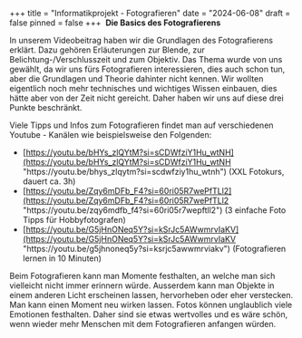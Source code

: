 +++
title = "Informatikprojekt - Fotografieren"
date = "2024-06-08"
draft = false
pinned = false
+++
 **Die Basics des Fotografierens**

In unserem Videobeitrag haben wir die Grundlagen des Fotografierens erklärt. Dazu gehören Erläuterungen zur Blende, zur Belichtung-/Verschlusszeit und zum Objektiv. Das Thema wurde von uns gewählt, da wir uns fürs Fotografieren interessieren, dies auch schon tun, aber die Grundlagen und Theorie dahinter nicht kennen. Wir wollten eigentlich noch mehr technisches und wichtiges Wissen einbauen, dies hätte aber von der Zeit nicht gereicht. Daher haben wir uns auf diese drei Punkte beschränkt.

Viele Tipps und Infos zum Fotografieren findet man auf verschiedenen Youtube - Kanälen wie beispielsweise den Folgenden:

* [https://youtu.be/bHYs_zlQYtM?si=sCDWfziY1Hu_wtNH](https://youtu.be/bHYs_zlQYtM?si=sCDWfziY1Hu_wtNH "https\://youtu.be/bhys_zlqytm?si=scdwfziy1hu_wtnh") (XXL Fotokurs, dauert ca. 3h)
* [https://youtu.be/Zqy6mDFb_F4?si=60ri05R7wePfTLl2](https://youtu.be/Zqy6mDFb_F4?si=60ri05R7wePfTLl2 "https\://youtu.be/zqy6mdfb_f4?si=60ri05r7wepftll2") (3 einfache Foto Tipps für Hobbyfotografen)
* [https://youtu.be/G5jHnONeq5Y?si=kSrJc5AWwmrvIaKV](https://youtu.be/G5jHnONeq5Y?si=kSrJc5AWwmrvIaKV "https\://youtu.be/g5jhnoneq5y?si=ksrjc5awwmrviakv") (Fotografieren lernen in 10 Minuten)

Beim Fotografieren kann man Momente festhalten, an welche man sich vielleicht nicht immer erinnern würde. Ausserdem kann man Objekte in einem anderen Licht erscheinen lassen, hervorheben oder eher verstecken. Man kann einen Moment neu wirken lassen. Fotos können unglaublich viele Emotionen festhalten. Daher sind sie etwas wertvolles und es wäre schön, wenn wieder mehr Menschen mit dem Fotografieren anfangen würden.